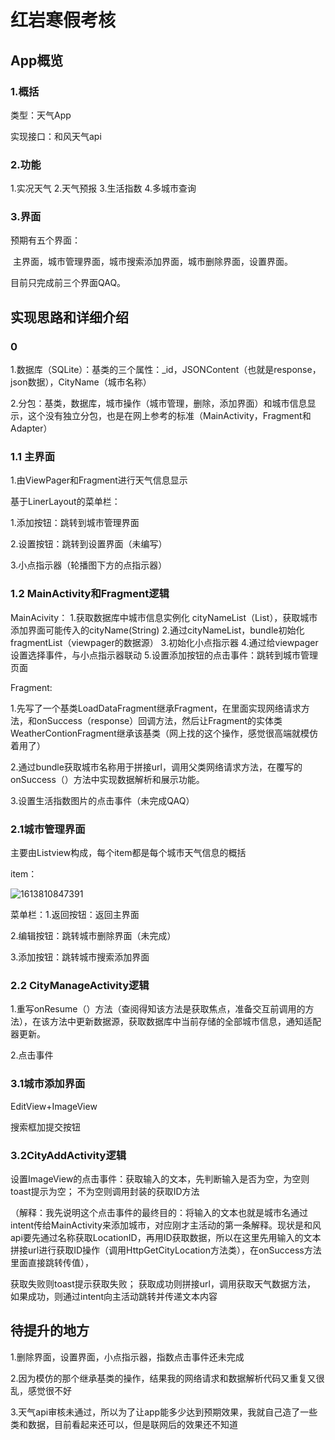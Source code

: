 # 红岩寒假考核

## App概览

### 1.概括

类型：天气App

实现接口：和风天气api

### 2.功能

1.实况天气   2.天气预报   3.生活指数   4.多城市查询

### 3.界面

预期有五个界面：

​        主界面，城市管理界面，城市搜索添加界面，城市删除界面，设置界面。

目前只完成前三个界面QAQ。

## 实现思路和详细介绍

### 0

1.数据库（SQLite）：基类的三个属性：_id，JSONContent（也就是response，json数据），CityName（城市名称）

2.分包：基类，数据库，城市操作（城市管理，删除，添加界面）和城市信息显示，这个没有独立分包，也是在网上参考的标准（MainActivity，Fragment和Adapter）

### 1.1 主界面

1.由ViewPager和Fragment进行天气信息显示

基于LinerLayout的菜单栏：

   1.添加按钮：跳转到城市管理界面

   2.设置按钮：跳转到设置界面（未编写）

   3.小点指示器（轮播图下方的点指示器）

### 1.2 MainActivity和Fragment逻辑

MainAcivity：
1.获取数据库中城市信息实例化 cityNameList（List<String>），获取城市添加界面可能传入的cityName(String)
2.通过cityNameList，bundle初始化fragmentList（viewpager的数据源）
3.初始化小点指示器
4.通过给viewpager设置选择事件，与小点指示器联动
5.设置添加按钮的点击事件：跳转到城市管理页面

Fragment:

1.先写了一个基类LoadDataFragment继承Fragment，在里面实现网络请求方法，和onSuccess（response）回调方法，然后让Fragment的实体类WeatherContionFragment继承该基类（网上找的这个操作，感觉很高端就模仿着用了）

2.通过bundle获取城市名称用于拼接url，调用父类网络请求方法，在覆写的onSuccess（）方法中实现数据解析和展示功能。

3.设置生活指数图片的点击事件（未完成QAQ）

### 2.1城市管理界面

主要由Listview构成，每个item都是每个城市天气信息的概括

item：

![1613810847391](../../AppData/Roaming/Typora/typora-user-images/1613810847391.png)

菜单栏：1.返回按钮：返回主界面

2.编辑按钮：跳转城市删除界面（未完成）

3.添加按钮：跳转城市搜索添加界面

### 2.2 CityManageActivity逻辑

1.重写onResume（）方法（查阅得知该方法是获取焦点，准备交互前调用的方法），在该方法中更新数据源，获取数据库中当前存储的全部城市信息，通知适配器更新。

2.点击事件

### 3.1城市添加界面

EditView+ImageView

搜索框加提交按钮

### 3.2CityAddActivity逻辑

设置ImageView的点击事件：获取输入的文本，先判断输入是否为空，为空则toast提示为空；
不为空则调用封装的获取ID方法

（解释：我先说明这个点击事件的最终目的：将输入的文本也就是城市名通过intent传给MainActivity来添加城市，对应刚才主活动的第一条解释。现状是和风api要先通过名称获取LocationID，再用ID获取数据，所以在这里先用输入的文本拼接url进行获取ID操作（调用HttpGetCityLocation方法类），在onSuccess方法里面直接跳转传值），

获取失败则toast提示获取失败；
获取成功则拼接url，调用获取天气数据方法，
如果成功，则通过intent向主活动跳转并传递文本内容

## 待提升的地方

1.删除界面，设置界面，小点指示器，指数点击事件还未完成

2.因为模仿的那个继承基类的操作，结果我的网络请求和数据解析代码又重复又很乱，感觉很不好

3.天气api审核未通过，所以为了让app能多少达到预期效果，我就自己造了一些类和数据，目前看起来还可以，但是联网后的效果还不知道

